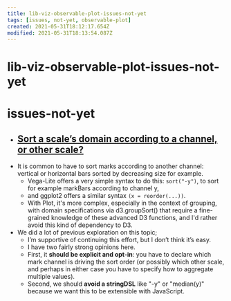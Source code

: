 ```yaml
---
title: lib-viz-observable-plot-issues-not-yet
tags: [issues, not-yet, observable-plot]
created: 2021-05-31T18:12:17.654Z
modified: 2021-05-31T18:13:54.087Z
---
```


# lib-viz-observable-plot-issues-not-yet

# issues-not-yet

- ## [Sort a scale’s domain according to a channel, or other scale?](https://github.com/observablehq/plot/issues/388)
- It is common to have to sort marks according to another channel: vertical or horizontal bars sorted by decreasing size for example.
  - Vega-Lite offers a very simple syntax to do this: `sort("-y")`, to sort for example markBars according to channel y, 
  - and ggplot2 offers a similar syntax `(x = reorder(...))`.
  - With Plot, it's more complex, especially in the context of grouping, with domain specifications via d3.groupSort() that require a fine-grained knowledge of these advanced D3 functions, and I'd rather avoid this kind of dependency to D3.
- We did a lot of previous exploration on this topic; 
  - I’m supportive of continuing this effort, but I don’t think it’s easy. 
  - I have two fairly strong opinions here. 
  - First, it **should be explicit and opt-in**: you have to declare which mark channel is driving the sort order (or possibly which other scale, and perhaps in either case you have to specify how to aggregate multiple values). 
  - Second, we should **avoid a stringDSL** like "-y" or "median(y)" because we want this to be extensible with JavaScript.




